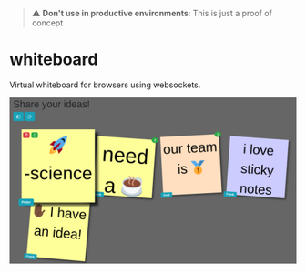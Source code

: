 > :warning: **Don't use in productive environments**: This is just a proof of concept

# whiteboard

Virtual whiteboard for browsers using websockets.

![Screenshot](./img/whiteboard.png)
